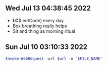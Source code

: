 
## Wed Jul 13 04:38:45 2022

- **LC**(LeetCode) every day.
- Box breathing really helps
- Sit and thing as morning ritual 

## Sun Jul 10 03:10:33 2022

```powerShell
Invoke-WebRequest -url $url -o "$FILE_NAME"
```

